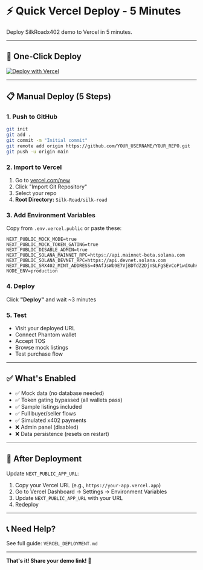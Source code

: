 # ⚡ Quick Vercel Deploy - 5 Minutes

Deploy SilkRoadx402 demo to Vercel in 5 minutes.

---

## 🚀 **One-Click Deploy**

[![Deploy with Vercel](https://vercel.com/button)](https://vercel.com/new/clone?repository-url=https://github.com/YOUR_USERNAME/YOUR_REPO&env=NEXT_PUBLIC_MOCK_MODE,NEXT_PUBLIC_MOCK_TOKEN_GATING,NEXT_PUBLIC_DISABLE_ADMIN&envDescription=Required%20for%20public%20demo&project-name=silkroadx402-demo&root-directory=Silk-Road/silk-road)

---

## 📋 **Manual Deploy (5 Steps)**

### **1. Push to GitHub**
```bash
git init
git add .
git commit -m "Initial commit"
git remote add origin https://github.com/YOUR_USERNAME/YOUR_REPO.git
git push -u origin main
```

### **2. Import to Vercel**
1. Go to [vercel.com/new](https://vercel.com/new)
2. Click "Import Git Repository"
3. Select your repo
4. **Root Directory:** `Silk-Road/silk-road`

### **3. Add Environment Variables**
Copy from `.env.vercel.public` or paste these:

```env
NEXT_PUBLIC_MOCK_MODE=true
NEXT_PUBLIC_MOCK_TOKEN_GATING=true
NEXT_PUBLIC_DISABLE_ADMIN=true
NEXT_PUBLIC_SOLANA_MAINNET_RPC=https://api.mainnet-beta.solana.com
NEXT_PUBLIC_SOLANA_DEVNET_RPC=https://api.devnet.solana.com
NEXT_PUBLIC_SRX402_MINT_ADDRESS=49AfJsWb9E7VjBDTdZ2DjnSLFgSEvCoP1wdXuhHbpump
NODE_ENV=production
```

### **4. Deploy**
Click **"Deploy"** and wait ~3 minutes

### **5. Test**
- Visit your deployed URL
- Connect Phantom wallet
- Accept TOS
- Browse mock listings
- Test purchase flow

---

## ✅ **What's Enabled**

- ✅ Mock data (no database needed)
- ✅ Token gating bypassed (all wallets pass)
- ✅ Sample listings included
- ✅ Full buyer/seller flows
- ✅ Simulated x402 payments
- ❌ Admin panel (disabled)
- ❌ Data persistence (resets on restart)

---

## 🔧 **After Deployment**

Update `NEXT_PUBLIC_APP_URL`:
1. Copy your Vercel URL (e.g., `https://your-app.vercel.app`)
2. Go to Vercel Dashboard → Settings → Environment Variables
3. Update `NEXT_PUBLIC_APP_URL` with your URL
4. Redeploy

---

## 📞 **Need Help?**

See full guide: `VERCEL_DEPLOYMENT.md`

---

**That's it! Share your demo link! 🎉**

